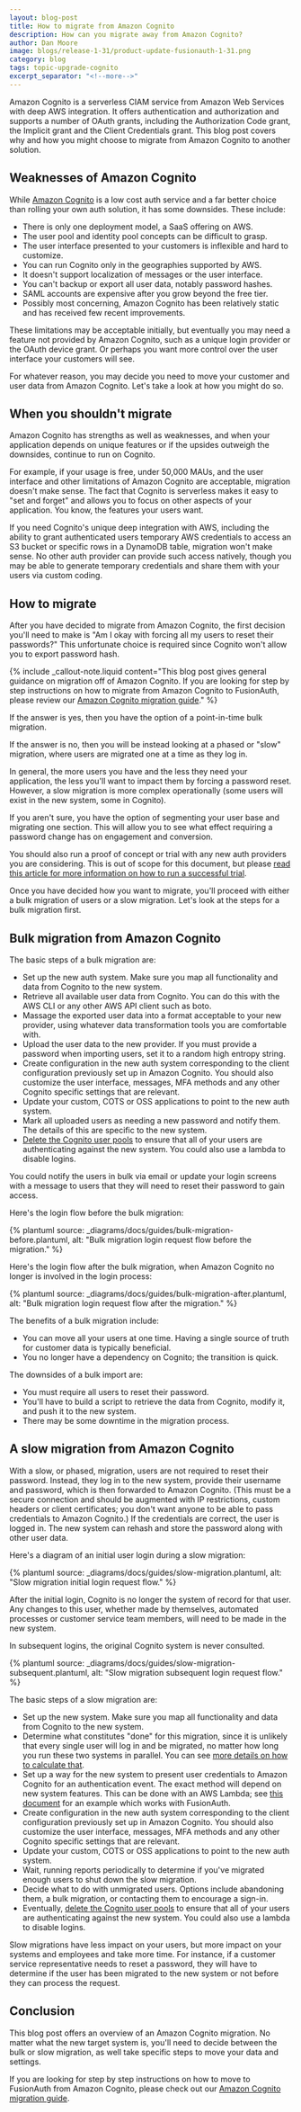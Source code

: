 ```yaml
---
layout: blog-post
title: How to migrate from Amazon Cognito
description: How can you migrate away from Amazon Cognito?
author: Dan Moore
image: blogs/release-1-31/product-update-fusionauth-1-31.png
category: blog
tags: topic-upgrade-cognito
excerpt_separator: "<!--more-->"
---
```


Amazon Cognito is a serverless CIAM service from Amazon Web Services with deep AWS integration. It offers authentication and authorization and supports a number of OAuth grants, including the Authorization Code grant, the Implicit grant and the Client Credentials grant. This blog post covers why and how you might choose to migrate from Amazon Cognito to another solution.

<!--more-->

## Weaknesses of Amazon Cognito 

While [Amazon Cognito](https://aws.amazon.com/cognito/) is a low cost auth service and a far better choice than rolling your own auth solution, it has some downsides. These include:

* There is only one deployment model, a SaaS offering on AWS.
* The user pool and identity pool concepts can be difficult to grasp.
* The user interface presented to your customers is inflexible and hard to customize.
* You can run Cognito only in the geographies supported by AWS.
* It doesn't support localization of messages or the user interface.
* You can't backup or export all user data, notably password hashes.
* SAML accounts are expensive after you grow beyond the free tier.
* Possibly most concerning, Amazon Cognito has been relatively static and has received few recent improvements.

These limitations may be acceptable initially, but eventually you may need a feature not provided by Amazon Cognito, such as a unique login provider or the OAuth device grant. Or perhaps you want more control over the user interface your customers will see. 

For whatever reason, you may decide you need to move your customer and user data from Amazon Cognito. Let's take a look at how you might do so.

## When you shouldn't migrate

Amazon Cognito has strengths as well as weaknesses, and when your application depends on unique features or if the upsides outweigh the downsides, continue to run on Cognito.

For example, if your usage is free, under 50,000 MAUs, and the user interface and other limitations of Amazon Cognito are acceptable, migration doesn't make sense. The fact that Cognito is serverless makes it easy to "set and forget" and allows you to focus on other aspects of your application. You know, the features your users want.

If you need Cognito's unique deep integration with AWS, including the ability to grant authenticated users temporary AWS credentials to access an S3 bucket or specific rows in a DynamoDB table, migration won't make sense. No other auth provider can provide such access natively, though you may be able to generate temporary credentials and share them with your users via custom coding.

## How to migrate

After you have decided to migrate from Amazon Cognito, the first decision you'll need to make is "Am I okay with forcing all my users to reset their passwords?" This unfortunate choice is required since Cognito won't allow you to export password hash.

{% include _callout-note.liquid content="This blog post gives general guidance on migration off of Amazon Cognito. If you are looking for step by step instructions on how to migrate from Amazon Cognito to FusionAuth, please review our [Amazon Cognito migration guide](/docs/v1/tech/migration-guide/cognito/)." %}

If the answer is yes, then you have the option of a point-in-time bulk migration. 

If the answer is no, then you will be instead looking at a phased or "slow" migration, where users are migrated one at a time as they log in.

In general, the more users you have and the less they need your application, the less you'll want to impact them by forcing a password reset. However, a slow migration is more complex operationally (some users will exist in the new system, some in Cognito). 

If you aren't sure, you have the option of segmenting your user base and migrating one section. This will allow you to see what effect requiring a password change has on engagement and conversion.

You should also run a proof of concept or trial with any new auth providers you are considering. This is out of scope for this document, but please [read this article for more information on how to run a successful trial](/learn/expert-advice/identity-basics/try-before-you-buy/).

Once you have decided how you want to migrate, you'll proceed with either a bulk migration of users or a slow migration. Let's look at the steps for a bulk migration first.

## Bulk migration from Amazon Cognito

The basic steps of a bulk migration are:

* Set up the new auth system. Make sure you map all functionality and data from Cognito to the new system.
* Retrieve all available user data from Cognito. You can do this with the AWS CLI or any other AWS API client such as boto.
* Massage the exported user data into a format acceptable to your new provider, using whatever data transformation tools you are comfortable with.
* Upload the user data to the new provider. If you must provide a password when importing users, set it to a random high entropy string.
* Create configuration in the new auth system corresponding to the client configuration previously set up in Amazon Cognito. You should also customize the user interface, messages, MFA methods and any other Cognito specific settings that are relevant.
* Update your custom, COTS or OSS applications to point to the new auth system.
* Mark all uploaded users as needing a new password and notify them. The details of this are specific to the new system.
* [Delete the Cognito user pools](https://awscli.amazonaws.com/v2/documentation/api/latest/reference/cognito-idp/delete-user-pool.html) to ensure that all of your users are authenticating against the new system. You could also use a lambda to disable logins.

You could notify the users in bulk via email or update your login screens with a message to users that they will need to reset their password to gain access.

Here's the login flow before the bulk migration:

{% plantuml source: _diagrams/docs/guides/bulk-migration-before.plantuml, alt: "Bulk migration login request flow before the migration." %}

Here's the login flow after the bulk migration, when Amazon Cognito no longer is involved in the login process:

{% plantuml source: _diagrams/docs/guides/bulk-migration-after.plantuml, alt: "Bulk migration login request flow after the migration." %}

The benefits of a bulk migration include:

* You can move all your users at one time. Having a single source of truth for customer data is typically beneficial.
* You no longer have a dependency on Cognito; the transition is quick.

The downsides of a bulk import are:

* You must require all users to reset their password.
* You'll have to build a script to retrieve the data from Cognito, modify it, and push it to the new system.
* There may be some downtime in the migration process.

## A slow migration from Amazon Cognito

With a slow, or phased, migration, users are not required to reset their password. Instead, they log in to the new system, provide their username and password, which is then forwarded to Amazon Cognito. (This must be a secure connection and should be augmented with IP restrictions, custom headers or client certificates; you don't want anyone to be able to pass credentials to Amazon Cognito.) If the credentials are correct, the user is logged in. The new system can rehash and store the password along with other user data.

Here's a diagram of an initial user login during a slow migration:

{% plantuml source: _diagrams/docs/guides/slow-migration.plantuml, alt: "Slow migration initial login request flow." %}

After the initial login, Cognito is no longer the system of record for that user. Any changes to this user, whether made by themselves, automated processes or customer service team members, will need to be made in the new system.

In subsequent logins, the original Cognito system is never consulted.

{% plantuml source: _diagrams/docs/guides/slow-migration-subsequent.plantuml, alt: "Slow migration subsequent login request flow." %}

The basic steps of a slow migration are:

* Set up the new system. Make sure you map all functionality and data from Cognito to the new system.
* Determine what constitutes "done" for this migration, since it is unlikely that every single user will log in and be migrated, no matter how long you run these two systems in parallel. You can see [more details on how to calculate that](/docs/v1/tech/migration-guide/general/#migration-timeline).
* Set up a way for the new system to present user credentials to Amazon Cognito for an authentication event. The exact method will depend on new system features. This can be done with an AWS Lambda; see [this document](/docs/v1/tech/migration-guide/cognito/#set-up-aws) for an example which works with FusionAuth.
* Create configuration in the new auth system corresponding to the client configuration previously set up in Amazon Cognito. You should also customize the user interface, messages, MFA methods and any other Cognito specific settings that are relevant.
* Update your custom, COTS or OSS applications to point to the new auth system.
* Wait, running reports periodically to determine if you've migrated enough users to shut down the slow migration.
* Decide what to do with unmigrated users. Options include abandoning them, a bulk migration, or contacting them to encourage a sign-in.
* Eventually, [delete the Cognito user pools](https://awscli.amazonaws.com/v2/documentation/api/latest/reference/cognito-idp/delete-user-pool.html) to ensure that all of your users are authenticating against the new system. You could also use a lambda to disable logins.

Slow migrations have less impact on your users, but more impact on your systems and employees and take more time. For instance, if a customer service representative needs to reset a password, they will have to determine if the user has been migrated to the new system or not before they can process the request. 

## Conclusion

This blog post offers an overview of an Amazon Cognito migration. No matter what the new target system is, you'll need to decide between the bulk or slow migration, as well take specific steps to move your data and settings.

If you are looking for step by step instructions on how to move to FusionAuth from Amazon Cognito, please check out our [Amazon Cognito migration guide](/docs/v1/tech/migration-guide/cognito/).
